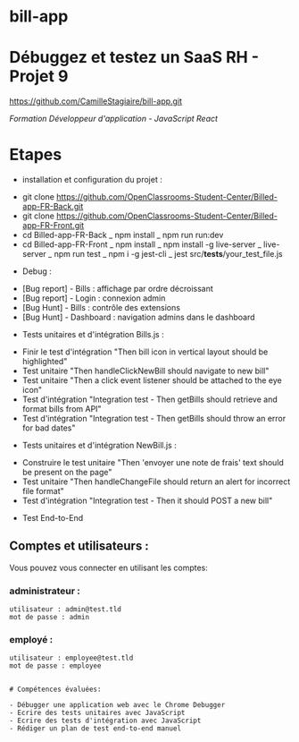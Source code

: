 # bill-app

# Débuggez et testez un SaaS RH - Projet 9
https://github.com/CamilleStagiaire/bill-app.git

*Formation Développeur d'application - JavaScript React*

# Etapes
* installation et configuration du projet :
- git clone https://github.com/OpenClassrooms-Student-Center/Billed-app-FR-Back.git
- git clone https://github.com/OpenClassrooms-Student-Center/Billed-app-FR-Front.git
- cd Billed-app-FR-Back
    _ npm install
    _ npm run run:dev
- cd Billed-app-FR-Front
    _ npm install
    _ npm install -g live-server
    _ live-server
    _ npm run test
    _ npm i -g jest-cli
    _ jest src/__tests__/your_test_file.js

* Debug :
- [Bug report] - Bills : affichage par ordre décroissant
- [Bug report] - Login : connexion admin
- [Bug Hunt] - Bills : contrôle des extensions
- [Bug Hunt] - Dashboard : navigation admins dans le dashboard

* Tests unitaires et d'intégration Bills.js :
- Finir le test d'intégration "Then bill icon in vertical layout should be highlighted"
- Test unitaire "Then handleClickNewBill should navigate to new bill"
- Test unitaire "Then a click event listener should be attached to the eye icon"
- Test d'intégration "Integration test - Then getBills should retrieve and format bills from API"
- Test d'intégration "Integration test - Then getBills should throw an error for bad dates"

* Tests unitaires et d'intégration NewBill.js :
- Construire le test unitaire "Then 'envoyer une note de frais' text should be present on the page"
- Test unitaire "Then handleChangeFile should return an alert for incorrect file format"
- Test d'intégration "Integration test - Then it should POST a new bill"

* Test End-to-End

## Comptes et utilisateurs :

Vous pouvez vous connecter en utilisant les comptes:

### administrateur : 
```
utilisateur : admin@test.tld 
mot de passe : admin
```
### employé :
```
utilisateur : employee@test.tld
mot de passe : employee


# Compétences évaluées:

- Débugger une application web avec le Chrome Debugger
- Ecrire des tests unitaires avec JavaScript
- Ecrire des tests d'intégration avec JavaScript
- Rédiger un plan de test end-to-end manuel